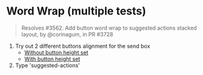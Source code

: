 # Word Wrap (multiple tests)

> Resolves #3562. Add button word wrap to suggested actions stacked layout, by @corinagum, in PR #3728

1. Try out 2 different buttons alignment for the send box
   - [Without button height set](index.html?customization=suggested-actions-multiple-lines)
   - [With button height set](index.html?customization=suggested-actions-multiple-lines&buttonHeight=true)
1. Type 'suggested-actions'
